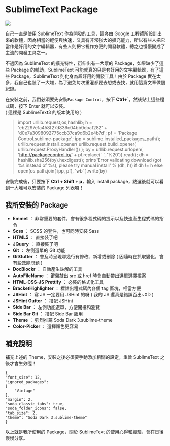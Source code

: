 # SublimeText Package 

![](/img/articles/201405/sublimetext-package.jpg#preview-img)

自己一直是使用 SublimeText 作為開發的工具，這套由 Google 工程師所設計出來的軟體，因為相當的輕便與快速，又具有非常強大的擴充能力，所以有些人把它當作是好用的文字編輯器，有些人則把它視作方便的開發軟體，總之也慢慢變成了主流的開發工具之一。

不過因為 SublimeText 的擴充特性，衍伸出有一大票的 Package，如果缺少了這些 Package 的輔助，SublimeText 可能就真的只是套好用的文字編輯器，有了這些 Package，SublimeText 則化身為超好用的開發工具！由於 Package 實在太多，我自己也裝了一大堆，為了避免每次重灌都要去想或去找，就用這篇文章做個紀錄。

在安裝之前，我們必須要先安裝`Package Control`，按下 **Ctrl+`**，然後貼上這些程式碼，按下 Enter 就可以安裝。  
( 這裡是 SublimeText3 的版本使用的 )

>import urllib.request,os,hashlib; h = 'eb2297e1a458f27d836c04bb0cbaf282' + 'd0e7a3098092775ccb37ca9d6b2e4b7d'; pf = 'Package Control.sublime-package'; ipp = sublime.installed_packages_path(); urllib.request.install_opener( urllib.request.build_opener( urllib.request.ProxyHandler()) ); by = urllib.request.urlopen( 'http://packagecontrol.io/' + pf.replace(' ', '%20')).read(); dh = hashlib.sha256(by).hexdigest(); print('Error validating download (got %s instead of %s), please try manual install' % (dh, h)) if dh != h else open(os.path.join( ipp, pf), 'wb' ).write(by)  

安裝完成後，只要按下 **Ctrl + Shift + p**，輸入 install package，點選後就可以看到一大堆可以安裝的 Package 列表囉！

## 我所安裝的 Package

- **Emmet** ： 非常重要的套件，會有很多程式碼的提示以及快速產生程式碼的指令
- **Scss** ： SCSS 的套件，也可同時安裝 Sass
- **HTML5** ： 直接裝了吧
- **JQuery** ： 直接裝了吧
- **Git** ： 左側選單的 Git 功能
- **GitGutter** ： 會及時呈現哪幾行有修改、新增或刪除 ( 因隨時在抓取變化，會有些效能問題 )
- **DocBlockr** ： 自動產生註解的工具
- **AutoFileName** ： 鍵盤敲出 src 或 href 時會自動帶出選單選擇檔案
- **HTML-CSS-JS Prettify** ： 必裝的格式化工具
- **Bracket​Highlighter** ： 標註出程式碼內各個 tag 區塊，相當方便
- **JSHint** ： 寫 JS 一定要用 JSHint 的呀 ( 我的 JS 還真是錯誤百出~XD )
- **JSHint Gutter** ： 搭配 JSHint
- **Side Bar** ： 左側功能選單，方便開檔和瀏覽
- **Side Bar Git** ： 搭配 Side Bar 服用
- **Theme** ： 強烈推薦 Soda Dark 3.sublime-theme
- **Color-Picker** ： 選擇顏色更容易

## 補充說明

補充上述的 Theme，安裝之後必須要手動添加相關的設定，重啟 SublimeText 之後才會生效喔！  

	{
	"font_size": 12,
	"ignored_packages":
	[
		"Vintage"
	],
	"margin": 2,
	"soda_classic_tabs": true,
	"soda_folder_icons": false,
	"tab_size": 2,
	"theme": "Soda Dark 3.sublime-theme"
	}

以上就是我所使用的 Package，關於 SublimeText 的使用心得和經驗，會在日後慢慢分享。
